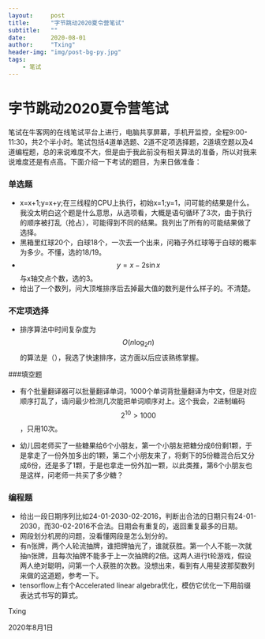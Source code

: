 ```yaml
---
layout:     post
title:      "字节跳动2020夏令营笔试"
subtitle:   ""
date:       2020-08-01
author:     "Txing"
header-img: "img/post-bg-py.jpg"
tags:
    - 笔试
---
```


# 字节跳动2020夏令营笔试

笔试在牛客网的在线笔试平台上进行，电脑共享屏幕，手机开监控，全程9:00-11:30，共2个半小时。笔试包括4道单选题、2道不定项选择题，2道填空题以及4道编程题，总的来说难度不大，但是由于我此前没有相关算法的准备，所以对我来说难度还是有点高。下面介绍一下考试的题目，为来日做准备：

### 单选题

- x=x+1;y=x+y;在三线程的CPU上执行，初始x=1;y=1，问可能的结果是什么。我没太明白这个题是什么意思，从选项看，大概是语句循环了3次，由于执行的顺序被打乱（抢占），可能得到不同的结果。我列出了所有的可能结果做了选择。
- 黑箱里红球20个，白球18个，一次去一个出来，问箱子外红球等于白球的概率为多少。不懂，选的18/19。
- $$y=x-2\sin x$$与x轴交点个数，选的3。
- 给出了一个数列，问大顶堆排序后去掉最大值的数列是什么样子的。不清楚。



### 不定项选择

- 排序算法中时间复杂度为$$O(n\log_2n)$$的算法是（），我选了快速排序，这方面以后应该熟练掌握。



###填空题

- 有个批量翻译器可以批量翻译单词，1000个单词背批量翻译为中文，但是对应顺序打乱了，请问最少检测几次能把单词顺序对上。这个我会，2进制编码$$2^{10}>1000$$，只用10次。

- 幼儿园老师买了一些糖果给6个小朋友，第一个小朋友把糖分成6份剩1颗，于是拿走了一份外加多出的1颗，第二个小朋友来了，将剩下的5份糖混合后又分成6份，还是多了1颗，于是也拿走一份外加一颗，以此类推，第6个小朋友也是这样，问老师一共买了多少糖？

### 编程题

- 给出一段日期序列比如24-01-2030-02-2016，判断出合法的日期只有24-01-2030，而30-02-2016不合法。日期会有重复的，返回重复最多的日期。
- 网段划分机房的问题，没看懂网段是怎么划分的。
- 有n张牌，两个人轮流抽牌，谁把牌抽光了，谁就获胜。第一个人不能一次就抽n张牌，且每次抽牌不能多于上一次抽牌的2倍。这两人进行t轮游戏，假设两人绝对聪明，问第一个人获胜的次数。没想出来，看到有人用斐波那契数列来做的这道题，参考一下。
- tensorflow上有个Accelerated linear algebra优化，模仿它优化一下用前缀表达式书写的算式。



Txing

2020年8月1日





























